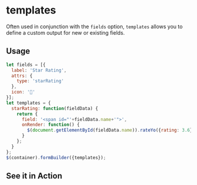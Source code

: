 # templates
Often used in conjunction with the `fields` option, `templates` allows you to define a custom output for new or existing fields.

## Usage
```javascript
let fields = [{
  label: 'Star Rating',
  attrs: {
    type: 'starRating'
  },
  icon: '🌟'
}];
let templates = {
  starRating: function(fieldData) {
    return {
      field: '<span id="'+fieldData.name+'">',
      onRender: function() {
        $(document.getElementById(fieldData.name)).rateYo({rating: 3.6});
      }
    };
  }
};
$(container).formBuilder({templates});
```
## See it in Action
<p data-height="525" data-theme-id="22927" data-embed-version="2" data-slug-hash="PmPByP" data-default-tab="result" data-user="kevinchappell" class="codepen"></p>
